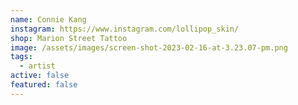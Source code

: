 ```yaml
---
name: Connie Kang
instagram: https://www.instagram.com/lollipop_skin/
shop: Marion Street Tattoo
image: /assets/images/screen-shot-2023-02-16-at-3.23.07-pm.png
tags:
  - artist
active: false
featured: false
---
```

